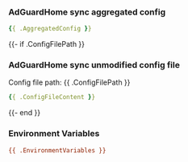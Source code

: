 <!-- PLEASE COPY THE FOLLOWING OUTPUT AS IS INTO THE GITHUB ISSUE (Don't forget to mask your usernames, passwords, IPs and other sensitive information when using this in an issue ) -->

### AdGuardHome sync aggregated config

```yaml
{{ .AggregatedConfig }}
```
{{- if .ConfigFilePath }}
### AdGuardHome sync unmodified config file

Config file path: {{ .ConfigFilePath }}

```yaml
{{ .ConfigFileContent }}
```
{{- end }}

### Environment Variables

```ini
{{ .EnvironmentVariables }}
```

<!-- END OF GITHUB ISSUE CONTENT -->